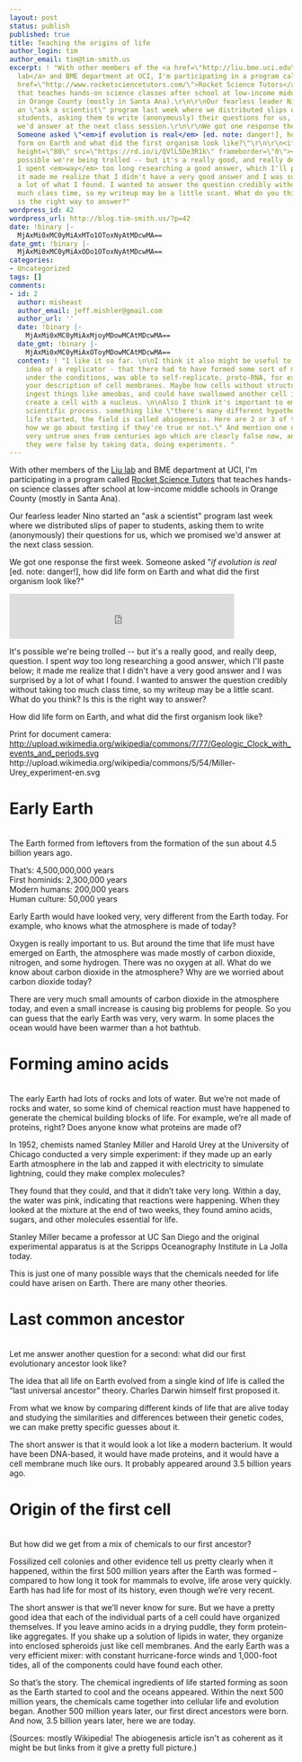 ```yaml
---
layout: post
status: publish
published: true
title: Teaching the origins of life
author_login: tim
author_email: tim@tim-smith.us
excerpt: ! "With other members of the <a href=\"http://liu.bme.uci.edu\">Liu
  lab</a> and BME department at UCI, I'm participating in a program called <a
  href=\"http://www.rocketsciencetutors.com/\">Rocket Science Tutors</a>
  that teaches hands-on science classes after school at low-income middle schools
  in Orange County (mostly in Santa Ana).\r\n\r\nOur fearless leader Nino started
  an \"ask a scientist\" program last week where we distributed slips of paper to
  students, asking them to write (anonymously) their questions for us, which we promised
  we'd answer at the next class session.\r\n\r\nWe got one response the first week.
  Someone asked \"<em>if evolution is real</em> [ed. note: danger!], how did life
  form on Earth and what did the first organism look like?\"\r\n\r\n<iframe width=\"400\"
  height=\"80\" src=\"https://rd.io/i/QVlL5De3R1k\" frameborder=\"0\"></iframe>\r\n\r\nIt's
  possible we're being trolled -- but it's a really good, and really deep, question.
  I spent <em>way</em> too long researching a good answer, which I'll paste below;
  it made me realize that I didn't have a very good answer and I was surprised by
  a lot of what I found. I wanted to answer the question credibly without taking too
  much class time, so my writeup may be a little scant. What do you think? Is this
  is the right way to answer?"
wordpress_id: 42
wordpress_url: http://blog.tim-smith.us/?p=42
date: !binary |-
  MjAxMi0xMC0yMiAxMTo1OToxNyAtMDcwMA==
date_gmt: !binary |-
  MjAxMi0xMC0yMiAxODo1OToxNyAtMDcwMA==
categories:
- Uncategorized
tags: []
comments:
- id: 2
  author: misheast
  author_email: jeff.mishler@gmail.com
  author_url: ''
  date: !binary |-
    MjAxMi0xMC0yMiAxMjoyMDowMCAtMDcwMA==
  date_gmt: !binary |-
    MjAxMi0xMC0yMiAxOToyMDowMCAtMDcwMA==
  content: ! "I like it so far. \n\nI think it also might be useful to introduce the
    idea of a replicator - that there had to have formed some sort of molecule which,
    under the conditions, was able to self-replicate. proto-RNA, for example. I like
    your description of cell membranes. Maybe how cells without structure which would
    ingest things like ameobas, and could have swallowed another cell in order to
    create a cell with a nucleus. \n\nAlso I think it's important to emphasize the
    scientific process. something like \"there's many different hypotheses on how
    life started, the field is called abiogenesis. Here are 2 or 3 of them, and here's
    how we go about testing if they're true or not.\" And mention one or two of the
    very untrue ones from centuries ago which are clearly false now, and how we learned
    they were false by taking data, doing experiments. "
---
```

<p>With other members of the <a href="http://liu.bme.uci.edu">Liu lab</a> and BME department at UCI, I'm participating in a program called <a href="http://www.rocketsciencetutors.com/">Rocket Science Tutors</a> that teaches hands-on science classes after school at low-income middle schools in Orange County (mostly in Santa Ana).</p>
<p>Our fearless leader Nino started an "ask a scientist" program last week where we distributed slips of paper to students, asking them to write (anonymously) their questions for us, which we promised we'd answer at the next class session.</p>
<p>We got one response the first week. Someone asked "<em>if evolution is real</em> [ed. note: danger!], how did life form on Earth and what did the first organism look like?"</p>
<p><iframe width="400" height="80" src="https://rd.io/i/QVlL5De3R1k" frameborder="0"></iframe></p>
<p>It's possible we're being trolled -- but it's a really good, and really deep, question. I spent <em>way</em> too long researching a good answer, which I'll paste below; it made me realize that I didn't have a very good answer and I was surprised by a lot of what I found. I wanted to answer the question credibly without taking too much class time, so my writeup may be a little scant. What do you think? Is this is the right way to answer?<a id="more"></a><a id="more-42"></a></p>
<p>How did life form on Earth, and what did the first organism look like?</p>
<p>Print for document camera:<br />
<a href="http://upload.wikimedia.org/wikipedia/commons/7/77/Geologic_Clock_with_events_and_periods.svg">http://upload.wikimedia.org/wikipedia/commons/7/77/Geologic_Clock_with_events_and_periods.svg<br />
</a>http://upload.wikimedia.org/wikipedia/commons/5/54/Miller-Urey_experiment-en.svg</p>
<h1>Early Earth</h1><br />
The Earth formed from leftovers from the formation of the sun about 4.5 billion years ago.</p>
<p>That&rsquo;s: 4,500,000,000 years<br />
First hominids: 2,300,000 years<br />
Modern humans: 200,000 years<br />
Human culture: 50,000 years</p>
<p>Early Earth would have looked very, very different from the Earth today. For example, who knows what the atmosphere is made of today?</p>
<p>Oxygen is really important to us. But around the time that life must have emerged on Earth, the atmosphere was made mostly of carbon dioxide, nitrogen, and some hydrogen. There was no oxygen at all. What do we know about carbon dioxide in the atmosphere? Why are we worried about carbon dioxide today?</p>
<p>There are very much small amounts of carbon dioxide in the atmosphere today, and even a small increase is causing big problems for people. So you can guess that the early Earth was very, very warm. In some places the ocean would have been warmer than a hot bathtub.</p>
<h1>Forming amino acids</h1><br />
The early Earth had lots of rocks and lots of water. But we&rsquo;re not made of rocks and water, so some kind of chemical reaction must have happened to generate the chemical building blocks of life. For example, we&rsquo;re all made of proteins, right? Does anyone know what proteins are made of?</p>
<p>In 1952, chemists named Stanley Miller and Harold Urey at the University of Chicago conducted a very simple experiment: if they made up an early Earth atmosphere in the lab and zapped it with electricity to simulate lightning, could they make complex molecules?</p>
<p>They found that they could, and that it didn&rsquo;t take very long. Within a day, the water was pink, indicating that reactions were happening. When they looked at the mixture at the end of two weeks, they found amino acids, sugars, and other molecules essential for life.</p>
<p>Stanley Miller became a professor at UC San Diego and the original experimental apparatus is at the Scripps Oceanography Institute in La Jolla today.</p>
<p>This is just one of many possible ways that the chemicals needed for life could have arisen on Earth. There are many other theories.</p>
<h1>Last common ancestor</h1><br />
Let me answer another question for a second: what did our first evolutionary ancestor look like?</p>
<p>The idea that all life on Earth evolved from a single kind of life is called the &ldquo;last universal ancestor&rdquo; theory. Charles Darwin himself first proposed it.</p>
<p>From what we know by comparing different kinds of life that are alive today and studying the similarities and differences between their genetic codes, we can make pretty specific guesses about it.</p>
<p>The short answer is that it would look a lot like a modern bacterium. It would have been DNA-based, it would have made proteins, and it would have a cell membrane much like ours. It probably appeared around 3.5 billion years ago.</p>
<h1>Origin of the first cell</h1><br />
But how did we get from a mix of chemicals to our first ancestor?</p>
<p>Fossilized cell colonies and other evidence tell us pretty clearly when it happened, within the first 500 million years after the Earth was formed &ndash; compared to how long it took for mammals to evolve, life arose very quickly. Earth has had life for most of its history, even though we&rsquo;re very recent.</p>
<p>The short answer is that we&rsquo;ll never know for sure. But we have a pretty good idea that each of the individual parts of a cell could have organized themselves. If you leave amino acids in a drying puddle, they form protein-like aggregates. If you shake up a solution of lipids in water, they organize into enclosed spheroids just like cell membranes. And the early Earth was a very efficient mixer: with constant hurricane-force winds and 1,000-foot tides, all of the components could have found each other.</p>
<p>So that&rsquo;s the story. The chemical ingredients of life started forming as soon as the Earth started to cool and the oceans appeared. Within the next 500 million years, the chemicals came together into cellular life and evolution began. Another 500 million years later, our first direct ancestors were born. And now, 3.5 billion years later, here we are today.</p>
<p>(Sources: mostly Wikipedia! The abiogenesis article isn't as coherent as it might be but links from it give a pretty full picture.)</p>
